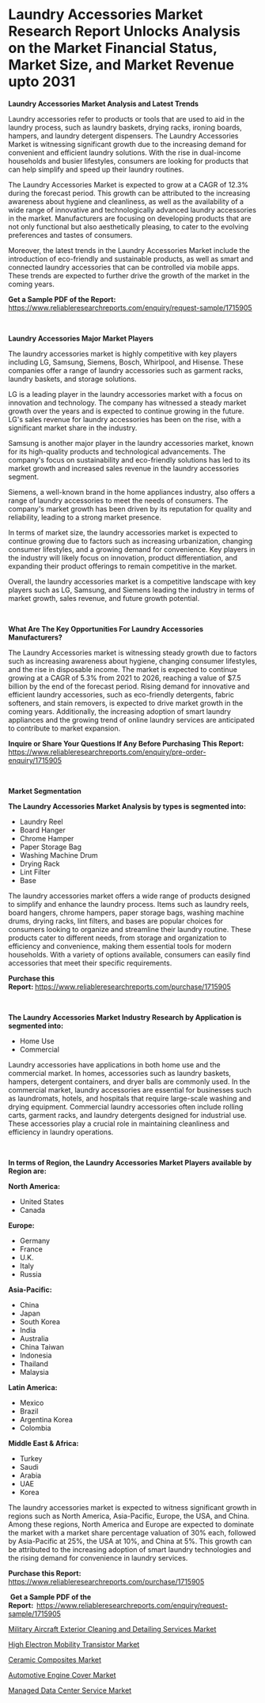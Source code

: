 <p><h1>Laundry Accessories Market Research Report Unlocks Analysis on the Market Financial Status, Market Size, and Market Revenue upto 2031</h1></p><p><strong>Laundry Accessories Market Analysis and Latest Trends</strong></p>
<p><p>Laundry accessories refer to products or tools that are used to aid in the laundry process, such as laundry baskets, drying racks, ironing boards, hampers, and laundry detergent dispensers. The Laundry Accessories Market is witnessing significant growth due to the increasing demand for convenient and efficient laundry solutions. With the rise in dual-income households and busier lifestyles, consumers are looking for products that can help simplify and speed up their laundry routines.</p><p>The Laundry Accessories Market is expected to grow at a CAGR of 12.3% during the forecast period. This growth can be attributed to the increasing awareness about hygiene and cleanliness, as well as the availability of a wide range of innovative and technologically advanced laundry accessories in the market. Manufacturers are focusing on developing products that are not only functional but also aesthetically pleasing, to cater to the evolving preferences and tastes of consumers.</p><p>Moreover, the latest trends in the Laundry Accessories Market include the introduction of eco-friendly and sustainable products, as well as smart and connected laundry accessories that can be controlled via mobile apps. These trends are expected to further drive the growth of the market in the coming years.</p></p>
<p><strong>Get a Sample PDF of the Report:&nbsp;</strong> <a href="https://www.reliableresearchreports.com/enquiry/request-sample/1715905">https://www.reliableresearchreports.com/enquiry/request-sample/1715905</a></p>
<p>&nbsp;</p>
<p><strong>Laundry Accessories Major Market Players</strong></p>
<p><p>The laundry accessories market is highly competitive with key players including LG, Samsung, Siemens, Bosch, Whirlpool, and Hisense. These companies offer a range of laundry accessories such as garment racks, laundry baskets, and storage solutions.</p><p>LG is a leading player in the laundry accessories market with a focus on innovation and technology. The company has witnessed a steady market growth over the years and is expected to continue growing in the future. LG's sales revenue for laundry accessories has been on the rise, with a significant market share in the industry.</p><p>Samsung is another major player in the laundry accessories market, known for its high-quality products and technological advancements. The company's focus on sustainability and eco-friendly solutions has led to its market growth and increased sales revenue in the laundry accessories segment.</p><p>Siemens, a well-known brand in the home appliances industry, also offers a range of laundry accessories to meet the needs of consumers. The company's market growth has been driven by its reputation for quality and reliability, leading to a strong market presence.</p><p>In terms of market size, the laundry accessories market is expected to continue growing due to factors such as increasing urbanization, changing consumer lifestyles, and a growing demand for convenience. Key players in the industry will likely focus on innovation, product differentiation, and expanding their product offerings to remain competitive in the market.</p><p>Overall, the laundry accessories market is a competitive landscape with key players such as LG, Samsung, and Siemens leading the industry in terms of market growth, sales revenue, and future growth potential.</p></p>
<p>&nbsp;</p>
<p><strong>What Are The Key Opportunities For Laundry Accessories Manufacturers?</strong></p>
<p><p>The Laundry Accessories market is witnessing steady growth due to factors such as increasing awareness about hygiene, changing consumer lifestyles, and the rise in disposable income. The market is expected to continue growing at a CAGR of 5.3% from 2021 to 2026, reaching a value of $7.5 billion by the end of the forecast period. Rising demand for innovative and efficient laundry accessories, such as eco-friendly detergents, fabric softeners, and stain removers, is expected to drive market growth in the coming years. Additionally, the increasing adoption of smart laundry appliances and the growing trend of online laundry services are anticipated to contribute to market expansion.</p></p>
<p><strong>Inquire or Share Your Questions If Any Before Purchasing This Report:</strong> <a href="https://www.reliableresearchreports.com/enquiry/pre-order-enquiry/1715905">https://www.reliableresearchreports.com/enquiry/pre-order-enquiry/1715905</a></p>
<p>&nbsp;</p>
<p><strong>Market Segmentation</strong></p>
<p><strong>The Laundry Accessories Market Analysis by types is segmented into:</strong></p>
<p><ul><li>Laundry Reel</li><li>Board Hanger</li><li>Chrome Hamper</li><li>Paper Storage Bag</li><li>Washing Machine Drum</li><li>Drying Rack</li><li>Lint Filter</li><li>Base</li></ul></p>
<p><p>The laundry accessories market offers a wide range of products designed to simplify and enhance the laundry process. Items such as laundry reels, board hangers, chrome hampers, paper storage bags, washing machine drums, drying racks, lint filters, and bases are popular choices for consumers looking to organize and streamline their laundry routine. These products cater to different needs, from storage and organization to efficiency and convenience, making them essential tools for modern households. With a variety of options available, consumers can easily find accessories that meet their specific requirements.</p></p>
<p><strong>Purchase this Report:&nbsp;</strong><a href="https://www.reliableresearchreports.com/purchase/1715905">https://www.reliableresearchreports.com/purchase/1715905</a></p>
<p>&nbsp;</p>
<p><strong>The Laundry Accessories Market Industry Research by Application is segmented into:</strong></p>
<p><ul><li>Home Use</li><li>Commercial</li></ul></p>
<p><p>Laundry accessories have applications in both home use and the commercial market. In homes, accessories such as laundry baskets, hampers, detergent containers, and dryer balls are commonly used. In the commercial market, laundry accessories are essential for businesses such as laundromats, hotels, and hospitals that require large-scale washing and drying equipment. Commercial laundry accessories often include rolling carts, garment racks, and laundry detergents designed for industrial use. These accessories play a crucial role in maintaining cleanliness and efficiency in laundry operations.</p></p>
<p>&nbsp;</p>
<p><strong>In terms of Region, the Laundry Accessories Market Players available by Region are:</strong></p>
<p>
    <p> <strong> North America: </strong>
        <ul>
            <li>United States</li>
            <li>Canada</li>
        </ul>
        </p> 
    <p> <strong> Europe: </strong>
        <ul>
            <li>Germany</li>
            <li>France</li>
            <li>U.K.</li>
            <li>Italy</li>
            <li>Russia</li>
        </ul>
        </p> 
    <p> <strong> Asia-Pacific: </strong>
        <ul>
            <li>China</li>
            <li>Japan</li>
            <li>South Korea</li>
            <li>India</li>
            <li>Australia</li>
            <li>China Taiwan</li>
            <li>Indonesia</li>
            <li>Thailand</li>
            <li>Malaysia</li>
        </ul>
        </p> 
    <p> <strong> Latin America: </strong>
        <ul>
            <li>Mexico</li>
            <li>Brazil</li>
            <li>Argentina Korea</li>
            <li>Colombia</li>
        </ul>
        </p> 
    <p> <strong> Middle East & Africa: </strong>
        <ul>
            <li>Turkey</li>
            <li>Saudi</li>
            <li>Arabia</li>
            <li>UAE</li>
            <li>Korea</li>
        </ul>
    </p>
    </p>
<p><p>The laundry accessories market is expected to witness significant growth in regions such as North America, Asia-Pacific, Europe, the USA, and China. Among these regions, North America and Europe are expected to dominate the market with a market share percentage valuation of 30% each, followed by Asia-Pacific at 25%, the USA at 10%, and China at 5%. This growth can be attributed to the increasing adoption of smart laundry technologies and the rising demand for convenience in laundry services.</p></p>
<p><strong>Purchase this Report: </strong><a href="https://www.reliableresearchreports.com/purchase/1715905">https://www.reliableresearchreports.com/purchase/1715905</a></p>
<p>&nbsp;<strong>Get a Sample PDF of the Report:&nbsp;&nbsp;</strong><a href="https://www.reliableresearchreports.com/enquiry/request-sample/1715905">https://www.reliableresearchreports.com/enquiry/request-sample/1715905</a></p>
<p><strong></strong></p>
<p><p><a href="https://meowing-lemming-dd3.notion.site/Military-Aircraft-Exterior-Cleaning-and-Detailing-Services-Market-Furnish-Information-about-Market-S-80fb3cbbe4164f3a9690402c9f0d864b">Military Aircraft Exterior Cleaning and Detailing Services Market</a></p><p><a href="https://github.com/angelajermaine/Market-Research-Report-List-2/blob/main/high-electron-mobility-transistor-market.md">High Electron Mobility Transistor Market</a></p><p><a href="https://view.publitas.com/reportprime-1/ceramic-composites-market-size-evaluating-its-market-trends-growth-and-projections-2024-2031/">Ceramic Composites Market</a></p><p><a href="https://view.publitas.com/reportprime-1/automotive-engine-cover-market-centers-on-aspects-such-as-market-growth-market-share-market-opportunity-and-projected-forecasts-spanning-from-2024-to-2031/">Automotive Engine Cover Market</a></p><p><a href="https://github.com/beatblasta/Market-Research-Report-List-2/blob/main/managed-data-center-service-market.md">Managed Data Center Service Market</a></p></p>